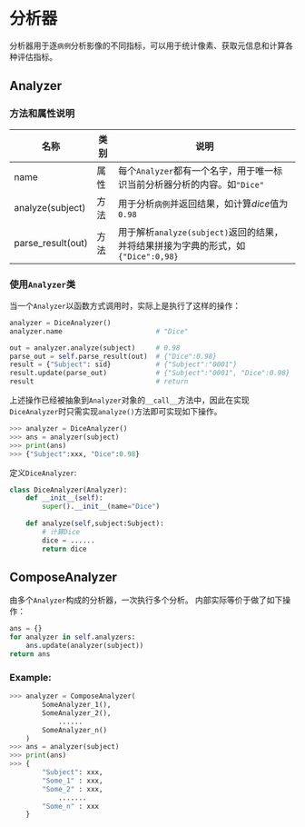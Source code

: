 # 分析器
分析器用于逐`病例`分析影像的不同指标，可以用于统计像素、获取元信息和计算各种评估指标。

## Analyzer

### 方法和属性说明

|名称|类别|说明|
|---|---|---|
|name|属性|每个`Analyzer`都有一个名字，用于唯一标识当前分析器分析的内容。如`"Dice"`|
|analyze(subject)|方法|用于分析`病例`并返回结果，如计算$dice$值为`0.98`|
|parse_result(out)|方法|用于解析`analyze(subject)`返回的结果，并将结果拼接为字典的形式，如`{"Dice":0,98}`|

### 使用`Analyzer`类

当一个`Analyzer`以函数方式调用时，实际上是执行了这样的操作：
```python
analyzer = DiceAnalyzer()
analyzer.name                       # "Dice"

out = analyzer.analyze(subject)     # 0.98
parse_out = self.parse_result(out)  # {"Dice":0.98}
result = {"Subject": sid}           # {"Subject":"0001"}
result.update(parse_out)            # {"Subject":"0001", "Dice":0.98}
result                              # return
```
上述操作已经被抽象到`Analyzer`对象的`__call__`方法中，因此在实现`DiceAnalyzer`时只需实现`analyze()`方法即可实现如下操作。
```python
>>> analyzer = DiceAnalyzer()
>>> ans = analyzer(subject)
>>> print(ans)
>>> {"Subject":xxx, "Dice":0.98}
```
定义`DiceAnalyzer`:
```python
class DiceAnalyzer(Analyzer):
    def __init__(self):
        super().__init__(name="Dice")
    
    def analyze(self,subject:Subject):
        # 计算Dice
        dice = ......
        return dice
```

## ComposeAnalyzer

由多个`Analyzer`构成的分析器，一次执行多个分析。
内部实际等价于做了如下操作：
```python
ans = {}
for analyzer in self.analyzers:
    ans.update(analyzer(subject))
return ans 
```

### Example:
```python 
>>> analyzer = ComposeAnalyzer(
        SomeAnalyzer_1(),
        SomeAnalyzer_2(),
            ......
        SomeAnalyzer_n()
    )
>>> ans = analyzer(subject)
>>> print(ans)
>>> {
        "Subject": xxx,
        "Some_1" : xxx,
        "Some_2" : xxx,
            .......
        "Some_n" : xxx
    }

``` 
